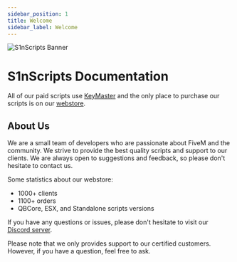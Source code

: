 ```yaml
---
sidebar_position: 1
title: Welcome
sidebar_label: Welcome
---
```

![S1nScripts Banner](https://media.discordapp.net/attachments/791405808587636806/1095223445161246810/45r-01.png?width=1439&height=399)

# S1nScripts Documentation

All of our paid scripts use [KeyMaster](https://keymaster.fivem.net) and the only place to purchase our scripts is on our [webstore](https://store.s1nscripts.com/).


## About Us

We are a small team of developers who are passionate about FiveM and the community. We strive to provide the best quality scripts and support to our clients. We are always open to suggestions and feedback, so please don't hesitate to contact us.

Some statistics about our webstore:
- 1000+ clients
- 1100+ orders
- QBCore, ESX, and Standalone scripts versions


If you have any questions or issues, please don't hesitate to visit our [Discord server](https://discord.gg/S1nScripts).

Please note that we only provides support to our certified customers. However, if you have a question, feel free to ask.